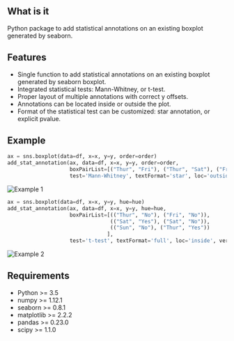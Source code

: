 ## What is it

Python package to add statistical annotations on an existing boxplot generated by seaborn.

## Features

- Single function to add statistical annotations on an existing boxplot generated by seaborn boxplot.
- Integrated statistical tests: Mann-Whitney, or t-test.
- Proper layout of multiple annotations with correct y offsets.
- Annotations can be located inside or outside the plot.
- Format of the statistical test can be customized: star annotation, or explicit pvalue.

## Example

```python
ax = sns.boxplot(data=df, x=x, y=y, order=order)
add_stat_annotation(ax, data=df, x=x, y=y, order=order,
                    boxPairList=[("Thur", "Fri"), ("Thur", "Sat"), ("Fri", "Sun")],
                    test='Mann-Whitney', textFormat='star', loc='outside', verbose=2)
```
![Example 1](/example/example1.png "")


```python
ax = sns.boxplot(data=df, x=x, y=y, hue=hue)
add_stat_annotation(ax, data=df, x=x, y=y, hue=hue,
                    boxPairList=[(("Thur", "No"), ("Fri", "No")),
                                 (("Sat", "Yes"), ("Sat", "No")),
                                 (("Sun", "No"), ("Thur", "Yes"))
                                ],
                    test='t-test', textFormat='full', loc='inside', verbose=2)
```

![Example 2](/example/example2.png "")

## Requirements

+ Python >= 3.5
+ numpy >= 1.12.1
+ seaborn >= 0.8.1
+ matplotlib >= 2.2.2
+ pandas >= 0.23.0
+ scipy >= 1.1.0
